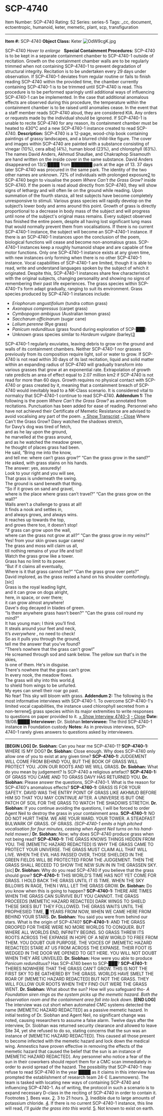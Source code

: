 # SCP-4740
Item Number: SCP-4740
Rating: 52
Series: series-5
Tags: _cc, document, ectoentropic, humanoid, keter, memetic, plant, scp, transfiguration

---

**Item #:** SCP-4740
**Object Class:** Keter
![OdW9cgK.jpg](https://imgur.com/OdW9cgK.jpg)  

SCP-4740 _Hover to enlarge_ ‏‏‎‏‏‎ ‎
**Special Containment Procedures:** SCP-4740 is to be kept in a separate containment chamber to SCP-4740-1 outside of recitation. Growth on the containment chamber walls are to be regularly trimmed when not containing SCP-4740-1 to prevent degradation of structural integrity.
Recitation is to be undertaken every 29 days under observation. If SCP-4740-1 deviates from regular routine or fails to finish reading SCP-4740 within the provided time, the chamber currently containing SCP-4740-1 is to be trimmed until SCP-4740 is read. This procedure is to be performed sparingly until additional ways of influencing SCP-4740-1 can be implemented. In the case that additional anomalous effects are observed during this procedure, the temperature within the containment chamber is to be raised until anomalies cease.
In the event that a staff member reads SCP-4740 aloud, they are considered KIA. Any orders or requests made by the individual should be ignored. If SCP-4740-1 is unable to recite SCP-4740 for any reason, its containment chamber must be heated to 430°C and a new SCP-4740-1 instance created to read SCP-4740.
**Description:** SCP-4740 is a 12-page, wood-chip book containing paintings of grassy landscapes, and a blurred child-like figure. The cover and images within SCP-4740 are painted with a substance consisting of vinegar (10%), cera alba[1](javascript:;) (4%), human blood (23%), and chlorophyll (63%). The names David Anders, Akhmud Shaullae, and Chakraphop Sisamouth are hand written on the inside cover in the same substance. David Anders disappeared on 13/2/████ from ███████ park at the age of 13. 37 days later SCP-4740 was procured in the same park. The identity of the two other names are unknown.
72% of individuals with prolonged exposure[2](javascript:;) to SCP-4740 begin to visualise the poem _Where Can't the Grass Grow?_ inside SCP-4740. If the poem is read aloud directly from SCP-4740, they will show signs of lethargy and will often lie on the ground while reading. Upon summation of the fourth stanza, all test subjects have become completely unresponsive to stimuli. Various grass species will rapidly develop on the subject’s lower body and arms around this point. Growth of grass is directly proportional to a decrease in body mass of the subject and will progress until none of the subject's original mass remains. Every subject observed has finished the entire poem, despite all having lost significant lung mass that would normally prevent them from vocalisations. If there is no current SCP-4740-1 instance, the subject will become an SCP-4740-1 instance. If there is an SCP-4740-1 instances upon the conclusion of the poem, biological functions will cease and become non-anomalous grass.
SCP-4740-1 instances keep a roughly humanoid shape and are capable of fine motor functions. Only one SCP-4740-1 instance exists at any given time, with new instances only forming when there is no other SCP-4740-1 instance. Vocal capabilities of SCP-4740-1 are limited, though it is able to read, write and understand languages spoken by the subject of which it originated. Despite this, SCP-4740-1 instances share few characteristics with the original subjects, changing personality and showing no signs of remembering their past life experiences. The grass species within SCP-4740-1's form adapt gradually, ranging to suit its environment. Grass species produced by SCP-4740-1 instances include:
  * _Eriophorum angustifolium_ (tundra cotton grass)
  * _Axonopus compressus_ (carpet grass)
  * _Cymbopogon ambiguus_ (Australian lemon grass)
  * _Saccharum officinarum_ (sugar cane)
  * _Lolium perenne_ (Rye grass)
  * _Panicum redundituus_ (grass found during exploration of SCP-███)
  * Unknown grass species similar to _Hordeum vulgare_ (barley)[3](javascript:;)

SCP-4740-1 regularly exuviates, leaving debris to grow on the ground and walls of its containment chambers. Neither SCP-4740-1 nor grasses previously from its composition require light, soil or water to grow.
If SCP-4740 is not read within 30 days of its last recitation, liquid and solid matter within an expanding radius of SCP-4740 will gradually transform into various grasses that grow at an exponential rate. Extrapolation of growth rate predicts an area of effect equal to 2.07 million km2 if SCP-4740 is not read for more than 60 days. Growth requires no physical contact with SCP-4740 or grass created by it, meaning that a containment breach of SCP-4740 would inevitably lead to a NK-Class scenario. It is considered vital to normalcy that SCP-4740-1 continue to read SCP-4740.
**Addendum 1:** The following is the poem _Where Can't the Grass Grow?_ as annotated from recitations. Punctuation has been added for ease of reading. Personnel who have not achieved their Certificate of Memetic Resistance are advised to avoid vocalising any part of the poem.
[\+ Show Transcript](javascript:;)
[\- Close](javascript:;)
Where Can't the Grass Grow?
Davy watched the shadows stretch,  
for Davy’s dog was tired of fetch,  
and as he lay upon the ground,  
he marvelled at the grass around,  
and as he watched the meadow green,  
he thought of places grass had been.  
He said, “Bring me into the know,  
and tell me: where can’t grass grow?”
“Can the grass grow in the sand?”  
He asked, with grass stains on his hands.  
The answer: yes, assuredly!  
Look to your right and you will see,  
That grass is underneath the swing.  
The ground is sand beneath that thing.  
“So if it grows on sand and gravel,  
where is the place where grass can’t travel?”
“Can the grass grow on the wall?”  
Walls aren’t a challenge to grass at all!  
It finds a nook and settles in,  
and always grows, and always wins.  
It reaches up towards the top,  
and grows there too, it doesn’t stop!  
“if grass can grow upon the wall,  
where can the grass not grow at all?”
“Can the grass grow in my veins?”  
Yes! from your skin grows sugar canes!  
The grass and moss will claim us all,  
till nothing remains of your life and toil!  
Watch the grass grow like a tower.  
Grass has no limit to its power.  
“But if it claims all eventually,  
Where is it that grass cannot be?”
“Can the grass grow over pets?”  
David implored, as the grass rested a hand on his shoulder comfortingly. [sic]  
Grass is the royal leading light,  
and it can grow on dogs alright,  
here, in space, or over there;  
it can grow almost anywhere!  
Dave's dog decayed in blades of green.  
“Is there anywhere grass hasn't been?"
"Can the grass coil round my mind?"  
It has young man; I think you’ll find.  
It steals around your feet and neck,  
It’s _everywhere_ , no need to check!  
So as it pulls you through the ground,  
tell me the answer that you’ve found?  
“There’s nowhere that the grass can't grow!”  
He screamed through sod and sank below.
The yellow sun that's in the skies,  
Is one of them. He's in disguise.  
There's nowhere that the grass can't grow.  
In every nook, the meadow flows.  
The grass will shy into this world.[4](javascript:;)  
to shield from wings to be unfurled.  
My eyes can smell their roar go past.  
No fear! This sky will bloom with grass.
**Addendum 2:** The following is the most informative interviews with SCP-4740-1. To overcome SCP-4740-1's limited vocal capabilities, the instance used chlorophyll secreted from a non-terrene[5](javascript:;) grass species within its major extremities to write responses to questions on paper provided to it.
[\+ Show Interview 4740-3](javascript:;)
[\- Close](javascript:;)
**Date:** 19/08/████
**Interviewer:** Dr. Siobhan
**Interviewee:** The third SCP-4740-1 instance in Foundation custody
**Notes:** As in previous interviews, SCP-4740-1 rarely gives answers to questions asked by interviewers.
* * *
**[BEGIN LOG]**
**Dr. Siobhan:** Can you hear me SCP-4740-1?
**SCP-4740-1:** WHERE IS MY DOG?
**Dr. Siobhan:** Close enough. Why does SCP-4740 only allow one of you to exist at any given time?
**SCP-4740-1:** JUDGEMENT WILL COME FROM BEHIND YOU, BUT THE BOOK OF GRASS WILL PROTECT YOU. JOIN OUR ROOTS AND WE WILL GRASS.
**Dr. Siobhan:** What do you mean by judgement? Is SCP-4740 a religious artefact?
**SCP-4740-1:** OF GRASS YOU CAME AND TO GRASS DAVY HAS RETURNED YOU.
**Dr. Siobhan:** Please answer the questions, SCP-4740-1. What is the reason for SCP-4740's anomalous effects?
**SCP-4740-1:** GRASS IS FOR YOUR SAFETY. DAVID WAS THE ENTRY POINT OF GRASS LIKE AKHMUD BEFORE HIM SO THAT YOU MAY CONTINUE AFTER. A UNIVERSE IS BUT ONE PATCH OF SOIL FOR THE GRASS TO WATCH THE SHADOWS STRETCH.
**Dr. Siobhan:** If you continue avoiding the questions, I will be forced to order Agent Neil to destroy the grass in your containment area.
**SCP-4740-1:** NO DO NOT HURT THEM. WE ARE YOUR WARD. YOUR TOWER. A STEADFAST BULWARK OF GRASS. OF GRASS.
_(SCP-4740-1 emits a high pitched vocalisation for four minutes, ceasing when Agent Neil turns on his hand-held mower.)_
**Dr. Siobhan:** Now; why does SCP-4740 produce grass when not being read?
**SCP-4740-1:** THE GRASS KNOWS THINGS HIDDEN FROM YOU. THE [MEMETIC HAZARD REDACTED] IS WHY THE GRASS CAME TO PROTECT YOUR UNIVERSE. THE GRASS MUST CLAIM ALL THAT WILL LIVE. WHEN THE EVIL HAS PASSED OVER, THOSE SHIELDED IN THE GREEN FIELDS WILL BE PROTECTED FROM THE JUDGEMENT. THEN THE GRASS SHALL RECEED TO SHOW THE NEW SUN IN IN THE GRASSEN SKY. [sic]
**Dr. Siobhan:** Why do you read SCP-4740 if you believe that the grass should grow?
**SCP-4740-1:** THIS WORLD'S TIME HAS NOT YET COME FOR GRASS. I HOLD BACK THE GRASS UNTIL IT IS TIME. WHEN THE SKY BILLOWS IN RAGE, THEN I WILL LET THE GRASS GROW.
**Dr. Siobhan:** Do you know when this is going to happen?
**SCP-4740-1:** THERE ARE TIMES WHEN THE GRASS CAN SURVIVE BUT YOU CANNOT. THE GRASS PROCEEDS [MEMETIC HAZARD REDACTED] DARK WINGS TO SHIELD THESE SKIES BUT THEY FOLLOWED. THE GRASS WAITS UNTIL THE PROPHESIED TIME, █ YEARS FROM NOW, WHEN WE CAME HERE FROM BEHIND YOUR STARS.
**Dr. Siobhan:** You said you were from behind our stars. What is the origin of SCP-4740?
**SCP-4740-1:** AND THE GRASS DROOPED FOR THERE WERE NO MORE WORLDS TO CONQUER. BUT WHERE ALL WORLDS END, INFINITY BEGINS. SO GRASS THREW ITS ROOTS ACROSS THE EXPANSE IN HOPE OF A NEW WORLD TO FREE FROM THEM. YOU DOUBT OUR PURPOSE. THE VOICES OF [MEMETIC HAZARD REDACTED] STARE AT US FROM ACROSS THE EXPANSE. THEIR FOOT IS WEDGED IN THE DOOR WE OPENED TO GET HERE. YOU WILL NOT DOUBT WHEN THEY ARE UNVEILED.
**Dr. Siobhan:** How were you able to produce _Panicum redundituus_? Has SCP-4740 been to SCP-███?
**SCP-4740-1:** THERES NOWHERE THAT THE GRASS CAN'T GROW. THIS IS NOT THE FIRST SKY TO BE GATHERED BY THE GRASS. WORLDS HAVE SMELT THE ROAR OF [MEMETIC HAZARD REDACTED] BUT NOT THE GRASS. THEY WILL FOLLOW OUR ROOTS WHEN THEY FIND OUT WERE THE GRASS WENT.
**Dr. Siobhan:** What about the sun? How will you safeguard tho-
_A Foundation siren rings as the system picks up the memetic hazard. Both the observation room and the containment area fall into lock down._
**[END LOG]**
The interview was cut short when automated CMC systems detected the name [MEMETIC HAZARD REDACTED] as a passive memetic hazard. In initial testing of Dr. Siobhan and Agent Neil, no significant change was noted, causing researchers to assume a false alarm. Twelve days after the interview, Dr. Siobhan was returned security clearance and allowed to leave Site 34, yet she refused to do so, stating concerns that the sun was an instance of [MEMETIC HAZARD REDACTED]. This caused all those present to become infected with the memetic hazard and lock down the medical wing. Amnestics have proven effective in removing the effects of the memetic hazard that caused the belief that the sun is an instance of [MEMETIC HAZARD REDACTED]. Any personnel who notice a fear of the sun in their coworkers should report them for a CMC scan immediately in order to avoid spread of the hazard.
The possibility that SCP-4740-1 may refuse to read SCP-4740 in the year ████ as it claims in this interview has prompted the establishment of research team 24-Ɛ (Lawnmowers). The team is tasked with locating new ways of containing SCP-4740 and influencing SCP-4740-1. As of writing, the protocol in such a scenario is to expand necessary D-class in the reciting of SCP-4740 in order to contain it.
Footnotes
[1](javascript:;). Bees wax.
[2](javascript:;). 3 to 21 hours.
[3](javascript:;). Inedible due to large amounts of potassium chloride.
[4](javascript:;). If there is no current SCP-4740-1 instance, this line will read, _I'll guide the grass into this world._
[5](javascript:;). Not known to exist on earth.